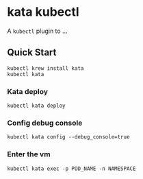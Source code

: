 # kata kubectl

A `kubectl` plugin to ...

## Quick Start

```
kubectl krew install kata
kubectl kata
```

### Kata deploy

```
kubectl kata deploy
```

### Config debug console

```
kubectl kata config --debug_console=true
```

### Enter the vm

```
kubectl kata exec -p POD_NAME -n NAMESPACE
```
